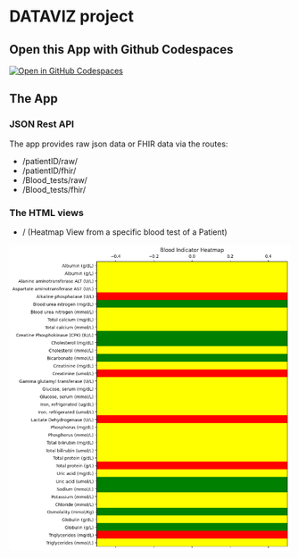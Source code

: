 # DATAVIZ project

## Open this App with Github Codespaces

[![Open in GitHub Codespaces](https://github.com/codespaces/badge.svg)](https://github.com/codespaces/new?hide_repo_select=true&ref=main&repo=483631471)

## The App

### JSON Rest API

The app provides raw json data or FHIR data via the routes:

- /patientID/raw/
- /patientID/fhir/
- /Blood_tests/raw/
- /Blood_tests/fhir/

### The HTML views

- / (Heatmap View from a specific blood test of a Patient)
  
![Alt Text](heatmap.png)
